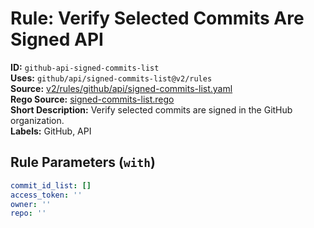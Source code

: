 # Rule: Verify Selected Commits Are Signed API  
**ID:** `github-api-signed-commits-list`  
**Uses:** `github/api/signed-commits-list@v2/rules`  
**Source:** [v2/rules/github/api/signed-commits-list.yaml](https://github.com/scribe-public/sample-policies/v2/rules/github/api/signed-commits-list.yaml)  
**Rego Source:** [signed-commits-list.rego](https://github.com/scribe-public/sample-policies/v2/rules/github/api/signed-commits-list.rego)  
**Short Description:** Verify selected commits are signed in the GitHub organization.  
**Labels:** GitHub, API  

## Rule Parameters (`with`)  
```yaml
commit_id_list: []
access_token: ''
owner: ''
repo: ''
```

